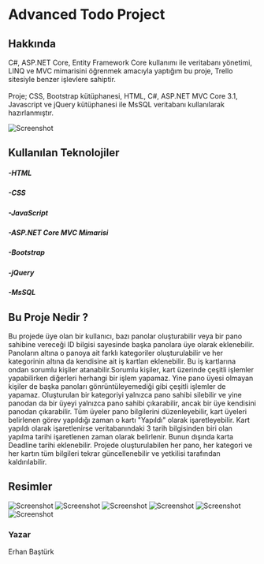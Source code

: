# Advanced Todo Project

## Hakkında
C#, ASP.NET Core, Entity Framework Core kullanımı ile veritabanı yönetimi, LINQ ve MVC mimarisini öğrenmek amacıyla yaptığım bu proje, Trello sitesiyle benzer işlevlere sahiptir.
<br>
<br>
Proje; CSS, Bootstrap kütüphanesi, HTML, C#, ASP.NET MVC Core 3.1, Javascript ve jQuery kütüphanesi ile MsSQL veritabanı kullanılarak hazırlanmıştır.

 ![Screenshot](https://github.com/basturkerhan/advanced-todo-project/blob/main/github_images/1.png)

## Kullanılan Teknolojiler
##### -HTML
##### -CSS
##### -JavaScript
##### -ASP.NET Core MVC Mimarisi
##### -Bootstrap
##### -jQuery
##### -MsSQL

## Bu Proje Nedir ?
Bu projede üye olan bir kullanıcı, bazı panolar oluşturabilir veya bir pano sahibine vereceği ID bilgisi sayesinde başka panolara üye olarak eklenebilir. Panoların altına o panoya ait farklı kategoriler oluşturulabilir ve her kategorinin altına da kendisine ait iş kartları eklenebilir. Bu iş kartlarına ondan sorumlu kişiler atanabilir.Sorumlu kişiler, kart üzerinde çeşitli işlemler yapabilirken diğerleri herhangi bir işlem yapamaz. Yine pano üyesi olmayan kişiler de başka panoları gönrüntüleyemediği gibi çeşitli işlemler de yapamaz. Oluşturulan bir kategoriyi yalnızca pano sahibi silebilir ve yine panodan da bir üyeyi yalnızca pano sahibi çıkarabilir, ancak bir üye kendisini panodan çıkarabilir. Tüm üyeler pano bilgilerini düzenleyebilir, kart üyeleri belirlenen görev yapıldığı zaman o kartı "Yapıldı" olarak işaretleyebilir. Kart yapıldı olarak işaretlenirse veritabanındaki 3 tarih bilgisinden biri olan yapılma tarihi işaretlenen zaman olarak belirlenir. Bunun dışında karta Deadline tarihi eklenebilir. Projede oluşturulabilen her pano, her kategori ve her kartın tüm bilgileri tekrar güncellenebilir ve yetkilisi tarafından kaldırılabilir.

## Resimler
 ![Screenshot](https://github.com/basturkerhan/advanced-todo-project/blob/main/github_images/1.png)
  ![Screenshot](https://github.com/basturkerhan/advanced-todo-project/blob/main/github_images/2.png)
   ![Screenshot](https://github.com/basturkerhan/advanced-todo-project/blob/main/github_images/3.png)
    ![Screenshot](https://github.com/basturkerhan/advanced-todo-project/blob/main/github_images/4.png)
     ![Screenshot](https://github.com/basturkerhan/advanced-todo-project/blob/main/github_images/5.png)
      ![Screenshot](https://github.com/basturkerhan/advanced-todo-project/blob/main/github_images/6.png)

 ### Yazar
 Erhan Baştürk
